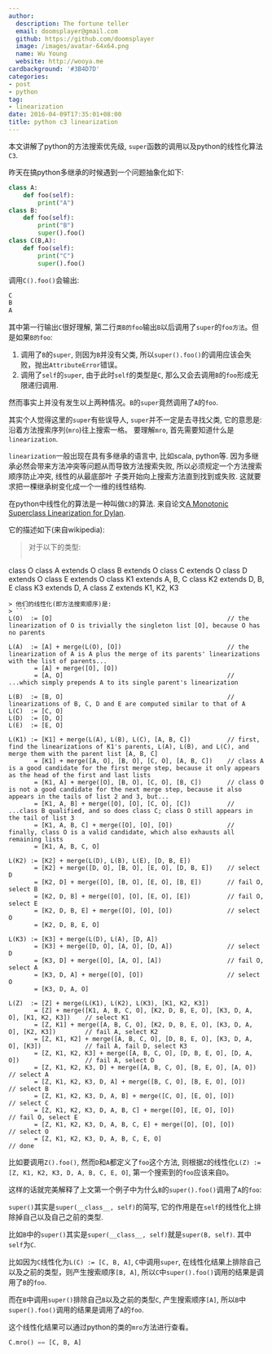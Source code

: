 ```yaml
---
author:
  description: The fortune teller
  email: doomsplayer@gmail.com
  github: https://github.com/doomsplayer
  image: /images/avatar-64x64.png
  name: Wu Young
  website: http://wooya.me
cardbackground: '#3B4D7D'
categories:
- post
- python
tag:
- linearization
date: 2016-04-09T17:35:01+08:00
title: python c3 linearization
---
```


本文讲解了python的方法搜索优先级, `super`函数的调用以及python的线性化算法`C3`.
<!--more-->

昨天在搞python多继承的时候遇到一个问题抽象化如下:

```python
class A:
    def foo(self):
        print("A")
class B:
    def foo(self):
        print("B")
        super().foo()
class C(B,A):
    def foo(self):
        print("C")
        super().foo()
```

调用`C().foo()`会输出:

```python
C
B
A
```

其中第一行输出`C`很好理解, 第二行`类B的foo`输出`B`以后调用了`super`的`foo方法`。但是如果`B的foo`:

1. 调用了`B`的`super`, 则因为`B`并没有父类, 所以`super().foo()`的调用应该会失败，抛出`AttributeError`错误。
2. 调用了`self`的`super`, 由于此时`self`的类型是`C`, 那么又会去调用`B`的`foo`形成无限递归调用.

然而事实上并没有发生以上两种情况。`B`的`super`竟然调用了`A`的`foo`.

其实个人觉得这里的`super`有些误导人, `super`并不一定是去寻找父类, 它的意思是: 沿着方法搜索序列(`mro`)往上搜索一格。
要理解`mro`, 首先需要知道什么是`linearization`.

`linearization`一般出现在具有多继承的语言中, 比如scala, python等.
因为多继承必然会带来方法冲突等问题从而导致方法搜索失败, 所以必须规定一个方法搜索顺序防止冲突, 线性的从最底部叶
子类开始向上搜索方法直到找到或失败. 这就要求把一棵继承树变化成一个一维的线性结构.

在python中线性化的算法是一种叫做`C3`的算法. 来自论文[A Monotonic Superclass Linearization for Dylan](http://citeseerx.ist.psu.edu/viewdoc/summary?doi=10.1.1.19.3910).

它的描述如下(来自wikipedia):

> 对于以下的类型:
> ```
class O
class A extends O
class B extends O
class C extends O
class D extends O
class E extends O
class K1 extends A, B, C
class K2 extends D, B, E
class K3 extends D, A
class Z extends K1, K2, K3
```
> 他们的线性化(即方法搜索顺序)是:
> ```
L(O)  := [O]                                                // the linearization of O is trivially the singleton list [O], because O has no parents
 
L(A)  := [A] + merge(L(O), [O])                             // the linearization of A is A plus the merge of its parents' linearizations with the list of parents...
       = [A] + merge([O], [O])
       = [A, O]                                             // ...which simply prepends A to its single parent's linearization

L(B)  := [B, O]                                             // linearizations of B, C, D and E are computed similar to that of A
L(C)  := [C, O]
L(D)  := [D, O]
L(E)  := [E, O]
 
L(K1) := [K1] + merge(L(A), L(B), L(C), [A, B, C])          // first, find the linearizations of K1's parents, L(A), L(B), and L(C), and merge them with the parent list [A, B, C]
       = [K1] + merge([A, O], [B, O], [C, O], [A, B, C])    // class A is a good candidate for the first merge step, because it only appears as the head of the first and last lists
       = [K1, A] + merge([O], [B, O], [C, O], [B, C])       // class O is not a good candidate for the next merge step, because it also appears in the tails of list 2 and 3, but...
       = [K1, A, B] + merge([O], [O], [C, O], [C])          // ...class B qualified, and so does class C; class O still appears in the tail of list 3
       = [K1, A, B, C] + merge([O], [O], [O])               // finally, class O is a valid candidate, which also exhausts all remaining lists
       = [K1, A, B, C, O]

L(K2) := [K2] + merge(L(D), L(B), L(E), [D, B, E])
       = [K2] + merge([D, O], [B, O], [E, O], [D, B, E])    // select D
       = [K2, D] + merge([O], [B, O], [E, O], [B, E])       // fail O, select B
       = [K2, D, B] + merge([O], [O], [E, O], [E])          // fail O, select E
       = [K2, D, B, E] + merge([O], [O], [O])               // select O
       = [K2, D, B, E, O]

L(K3) := [K3] + merge(L(D), L(A), [D, A])
       = [K3] + merge([D, O], [A, O], [D, A])               // select D
       = [K3, D] + merge([O], [A, O], [A])                  // fail O, select A
       = [K3, D, A] + merge([O], [O])                       // select O
       = [K3, D, A, O]

L(Z)  := [Z] + merge(L(K1), L(K2), L(K3), [K1, K2, K3])
       = [Z] + merge([K1, A, B, C, O], [K2, D, B, E, O], [K3, D, A, O], [K1, K2, K3])    // select K1
       = [Z, K1] + merge([A, B, C, O], [K2, D, B, E, O], [K3, D, A, O], [K2, K3])        // fail A, select K2
       = [Z, K1, K2] + merge([A, B, C, O], [D, B, E, O], [K3, D, A, O], [K3])            // fail A, fail D, select K3
       = [Z, K1, K2, K3] + merge([A, B, C, O], [D, B, E, O], [D, A, O])                  // fail A, select D
       = [Z, K1, K2, K3, D] + merge([A, B, C, O], [B, E, O], [A, O])                     // select A
       = [Z, K1, K2, K3, D, A] + merge([B, C, O], [B, E, O], [O])                        // select B
       = [Z, K1, K2, K3, D, A, B] + merge([C, O], [E, O], [O])                           // select C
       = [Z, K1, K2, K3, D, A, B, C] + merge([O], [E, O], [O])                           // fail O, select E
       = [Z, K1, K2, K3, D, A, B, C, E] + merge([O], [O], [O])                           // select O
       = [Z, K1, K2, K3, D, A, B, C, E, O]                                               // done
```

比如要调用`Z().foo()`, 然而`D`和`A`都定义了`foo`这个方法, 则根据`Z`的线性化`L(Z) := [Z, K1, K2, K3, D, A, B, C, E, O]`, 第一个搜索到的`foo`应该来自`D`。

这样的话就完美解释了上文第一个例子中为什么`B`的`super().foo()`调用了`A`的`foo`:

`super()`其实是`super(__class__, self)`的简写, 它的作用是在`self`的线性化上排除掉自己以及自己之前的类型.

比如`B`中的`super()`其实是`super(__class__, self)`就是`super(B, self)`. 其中`self`为`C`.

比如因为`C`线性化为`L(C) := [C, B, A]`, `C`中调用`super`, 在线性化结果上排除自己以及之前的类型，则产生搜索顺序`[B, A]`, 所以`C`中`super().foo()`调用的结果是调用了`B`的`foo`.

而在`B`中调用`super()`排除自己`B`以及之前的类型`C`, 产生搜索顺序`[A]`, 所以`B`中`super().foo()`调用的结果是调用了`A`的`foo`.

这个线性化结果可以通过python的类的`mro`方法进行查看。
```python
C.mro() == [C, B, A]
```
